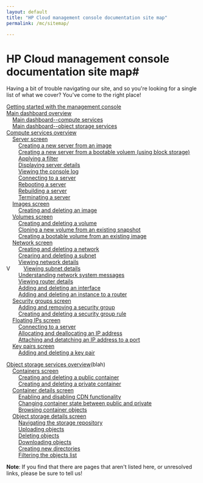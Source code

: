 ```yaml
---
layout: default
title: "HP Cloud management console documentation site map"
permalink: /mc/sitemap/

---
```

# HP Cloud management console documentation site map#

Having a bit of trouble navigating our site, and so you're looking for a single list of what we cover?  You've come to the right place!

[Getting started with the management console](/mc/)<br>
[Main dashboard overview](/mc/main/)<br>
&nbsp;&nbsp;&nbsp;&nbsp;[Main dashboard--compute services](/mc/dashboard-compute/)<br>
&nbsp;&nbsp;&nbsp;&nbsp;[Main dashboard--object storage services](/mc/dashboard-object-storage/)<br>
[Compute services overview](/mc/compute/)<br>
&nbsp;&nbsp;&nbsp;&nbsp;[Server screen](blah) <!-- include basic description of all fields and buttons, as well as items in the Inventory section --> <br>
&nbsp;&nbsp;&nbsp;&nbsp;&nbsp;&nbsp;&nbsp;&nbsp;[Creating a new server from an image](blah)<br>
&nbsp;&nbsp;&nbsp;&nbsp;&nbsp;&nbsp;&nbsp;&nbsp;[Creating a new server from a bootable voluem (using block storage)](blah)<br>
&nbsp;&nbsp;&nbsp;&nbsp;&nbsp;&nbsp;&nbsp;&nbsp;[Applying a filter](blah) <br>
&nbsp;&nbsp;&nbsp;&nbsp;&nbsp;&nbsp;&nbsp;&nbsp;[Displaying server details](blah)<br>
&nbsp;&nbsp;&nbsp;&nbsp;&nbsp;&nbsp;&nbsp;&nbsp;[Viewing the console log](blah)<br>
&nbsp;&nbsp;&nbsp;&nbsp;&nbsp;&nbsp;&nbsp;&nbsp;[Connecting to a server](blah)<br>
&nbsp;&nbsp;&nbsp;&nbsp;&nbsp;&nbsp;&nbsp;&nbsp;[Rebooting a server](blah)<br>
&nbsp;&nbsp;&nbsp;&nbsp;&nbsp;&nbsp;&nbsp;&nbsp;[Rebuilding a server](blah)<br>
&nbsp;&nbsp;&nbsp;&nbsp;&nbsp;&nbsp;&nbsp;&nbsp;[Terminating a server](blah)<br>
&nbsp;&nbsp;&nbsp;&nbsp;[Images screen](blah) <!-- include basic description of all fields and buttons here --> <br>
&nbsp;&nbsp;&nbsp;&nbsp;&nbsp;&nbsp;&nbsp;&nbsp;[Creating and deleting an image](blah) <br>
&nbsp;&nbsp;&nbsp;&nbsp;[Volumes screen](blah)<br>
&nbsp;&nbsp;&nbsp;&nbsp;&nbsp;&nbsp;&nbsp;&nbsp;[Creating and deleting a volume](blah)<br>
&nbsp;&nbsp;&nbsp;&nbsp;&nbsp;&nbsp;&nbsp;&nbsp;[Cloning a new volume from an existing snapshot](blah)<br>
&nbsp;&nbsp;&nbsp;&nbsp;&nbsp;&nbsp;&nbsp;&nbsp;[Creating a bootable volume from an existing image](blah)<br>
&nbsp;&nbsp;&nbsp;&nbsp;[Network screen](blah)<br> <!-- info here on toggles, fields, and basic network overview -->
&nbsp;&nbsp;&nbsp;&nbsp;&nbsp;&nbsp;&nbsp;&nbsp;[Creating and deleting a network](blah) <!-- creating launches a new screen; perhaps separate creating and put deleting in the overview? --> <br> 
&nbsp;&nbsp;&nbsp;&nbsp;&nbsp;&nbsp;&nbsp;&nbsp;[Crearing and deleting a subnet](blah) <!-- creating launches a new screen; perhaps separate creating and put deleting in the overview? --> <br>
&nbsp;&nbsp;&nbsp;&nbsp;&nbsp;&nbsp;&nbsp;&nbsp;[Viewing  network details](blah) <br>V
&nbsp;&nbsp;&nbsp;&nbsp;&nbsp;&nbsp;&nbsp;&nbsp;[Viewing subnet details](blah) <br>
&nbsp;&nbsp;&nbsp;&nbsp;&nbsp;&nbsp;&nbsp;&nbsp;[Understanding network system messages](blah) <!-- success & error messages w/ descriptions of what they mean --> <br> 
&nbsp;&nbsp;&nbsp;&nbsp;&nbsp;&nbsp;&nbsp;&nbsp;[Viewing router details](blah) <!-- not sure about this one--maybe it's own menu item, and Laura hasn't updated wireframes? --> <br>
&nbsp;&nbsp;&nbsp;&nbsp;&nbsp;&nbsp;&nbsp;&nbsp;[Adding and deleting an interface](blah) <br>
&nbsp;&nbsp;&nbsp;&nbsp;&nbsp;&nbsp;&nbsp;&nbsp;[Adding and deleting an instance to a router](blah) <br>
&nbsp;&nbsp;&nbsp;&nbsp;[Security groups screen](blah) <!-- basic screen functions here such as selecting a project, listing security groups, etc.? --> <br>
&nbsp;&nbsp;&nbsp;&nbsp;&nbsp;&nbsp;&nbsp;&nbsp;[Adding and removing a security group](blah)<br>
&nbsp;&nbsp;&nbsp;&nbsp;&nbsp;&nbsp;&nbsp;&nbsp;[Creating and deleting a security group rule](blah)<br>
&nbsp;&nbsp;&nbsp;&nbsp;[Floating IPs screen](blah) <!-- basic screen functions here such as selecting a project --> <br>
&nbsp;&nbsp;&nbsp;&nbsp;&nbsp;&nbsp;&nbsp;&nbsp;[Connecting to a server](blah)<br>
&nbsp;&nbsp;&nbsp;&nbsp;&nbsp;&nbsp;&nbsp;&nbsp;[Allocating and deallocating an IP address](blah)<br>
&nbsp;&nbsp;&nbsp;&nbsp;&nbsp;&nbsp;&nbsp;&nbsp;[Attaching and detatching an IP address to a port](blah)<br>
&nbsp;&nbsp;&nbsp;&nbsp;[Key pairs screen](blah)<br>
&nbsp;&nbsp;&nbsp;&nbsp;&nbsp;&nbsp;&nbsp;&nbsp;[Adding and deleting a key pair](blah) <br>

[Object storage services overview](/mc/object-storage/)(blah)<br>
&nbsp;&nbsp;&nbsp;&nbsp;[Containers screen](blah) <br>
&nbsp;&nbsp;&nbsp;&nbsp;&nbsp;&nbsp;&nbsp;&nbsp;[Creating and deleting a public container](blah) <!-- note you can create w/ or w/out CDN enabled --> <br>
&nbsp;&nbsp;&nbsp;&nbsp;&nbsp;&nbsp;&nbsp;&nbsp;[Creating and deleting a private container](blah) <!-- note you can create w/ or w/out CDN enabled --> <br>
&nbsp;&nbsp;&nbsp;&nbsp;[Container details screen](blah) <br> <!-- info about selecting containers here -->
&nbsp;&nbsp;&nbsp;&nbsp;&nbsp;&nbsp;&nbsp;&nbsp;[Enabling and disabling CDN functionality](blah) <br>
&nbsp;&nbsp;&nbsp;&nbsp;&nbsp;&nbsp;&nbsp;&nbsp;[Changing container state between public and private](blah) <br>
&nbsp;&nbsp;&nbsp;&nbsp;&nbsp;&nbsp;&nbsp;&nbsp;[Browsing container objects](blah) <br>
&nbsp;&nbsp;&nbsp;&nbsp;[Object storage details screen](blah) <!-- info about viewing object details --> <br>
&nbsp;&nbsp;&nbsp;&nbsp;&nbsp;&nbsp;&nbsp;&nbsp;[Navigating the storage repository](blah) <br>
&nbsp;&nbsp;&nbsp;&nbsp;&nbsp;&nbsp;&nbsp;&nbsp;[Uploading objects](blah) <br>
&nbsp;&nbsp;&nbsp;&nbsp;&nbsp;&nbsp;&nbsp;&nbsp;[Deleting objects](blah) <br>
&nbsp;&nbsp;&nbsp;&nbsp;&nbsp;&nbsp;&nbsp;&nbsp;[Downloading objects](blah) <br>
&nbsp;&nbsp;&nbsp;&nbsp;&nbsp;&nbsp;&nbsp;&nbsp;[Creating new directories](blah) <!-- perhaps include this in the main page above? --> <br>
&nbsp;&nbsp;&nbsp;&nbsp;&nbsp;&nbsp;&nbsp;&nbsp;[Filtering the objects list](blah) <br>


**Note**: If you find that there are pages that aren't listed here, or unresolved links, please be sure to tell us!
